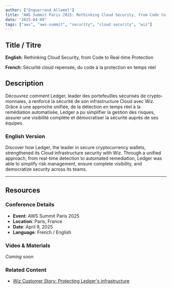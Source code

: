 ```yaml
---
author: ["Enguerrand Allamel"]
title: "AWS Summit Paris 2025: Rethinking Cloud Security, from Code to Real-time Protection"
date: "2025-04-09"
tags: ["aws", "aws-summit", "security", "cloud security", "wiz"]
---
```


## Title / Titre

**English**: Rethinking Cloud Security, from Code to Real-time Protection

**French**: Sécurité cloud repensée, du code à la protection en temps réel

## Description

Découvrez comment Ledger, leader des portefeuilles sécurisés de crypto-monnaies, a renforcé la sécurité de son infrastructure Cloud avec Wiz. Grâce à une approche unifiée, de la détection en temps réel à la remédiation automatisée, Ledger a pu simplifier la gestion des risques, assurer une visibilité complète et démocratiser la sécurité auprès de ses équipes.

### English Version

Discover how Ledger, the leader in secure cryptocurrency wallets, strengthened its Cloud infrastructure security with Wiz. Through a unified approach, from real-time detection to automated remediation, Ledger was able to simplify risk management, ensure complete visibility, and democratize security across its teams.

---

## Resources

### Conference Details

- **Event**: AWS Summit Paris 2025
- **Location**: Paris, France
- **Date**: April 9, 2025
- **Language**: French / English

### Video & Materials

_Coming soon_

### Related Content

- [Wiz Customer Story: Protecting Ledger's infrastructure](https://www.wiz.io/customers/ledger)
